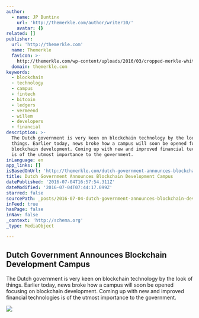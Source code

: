 ```yaml
---
author:
  - name: JP Buntinx
    url: 'http://themerkle.com/author/writer10/'
    avatar: {}
related: []
publisher:
  url: 'http://themerkle.com'
  name: Themerkle
  favicon: >-
    http://themerkle.com/wp-content/uploads/2016/03/cropped-merkle-white-1-192x192.png
  domain: themerkle.com
keywords:
  - blockchain
  - technology
  - campus
  - fintech
  - bitcoin
  - ledgers
  - vermeend
  - willem
  - developers
  - financial
description: >-
  The Dutch government is very keen on blockchain technology by the look of
  things. Earlier today, news broke how a campus will soon be opened focusing on
  blockchain development. Coming up with new and improved financial technologies
  is of the utmost importance to the government.
inLanguage: en
app_links: []
isBasedOnUrl: 'http://themerkle.com/dutch-government-announces-blockchain-development-campus/'
title: Dutch Government Announces Blockchain Development Campus
datePublished: '2016-07-04T16:57:54.311Z'
dateModified: '2016-07-04T07:44:17.099Z'
starred: false
sourcePath: _posts/2016-07-04-dutch-government-announces-blockchain-development-campus.md
inFeed: true
hasPage: false
inNav: false
_context: 'http://schema.org'
_type: MediaObject

---
```

<article style=""><h1>Dutch Government Announces Blockchain Development Campus</h1><p>The Dutch government is very keen on blockchain technology by the look of things. Earlier today, news broke how a campus will soon be opened focusing on blockchain development. Coming up with new and improved financial technologies is of the utmost importance to the government.</p><img src="http://themerkle.com/wp-content/uploads/2016/07/shutterstock_444379750.jpg" /></article>